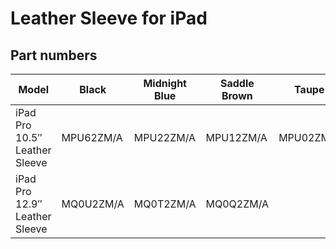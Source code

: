 # Leather Sleeve for iPad

## Part numbers

| Model | Black | Midnight Blue | Saddle Brown | Taupe |
|-------|-----|-----|-----|-----|
| iPad Pro 10.5″ Leather Sleeve | MPU62ZM/A | MPU22ZM/A | MPU12ZM/A | MPU02ZM/A |
| iPad Pro 12.9″ Leather Sleeve | MQ0U2ZM/A | MQ0T2ZM/A | MQ0Q2ZM/A |  |
